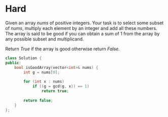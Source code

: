 # Hard

Given an array $nums$ of positive integers. Your task is to select some subset of $nums$, multiply each element by an integer and add all these numbers. The array is said to be good if you can obtain a sum of $1$ from the array by any possible subset and multiplicand.

Return $True$ if the array is good otherwise return $False$.

```cpp
class Solution {
public:
    bool isGoodArray(vector<int>& nums) {
        int g = nums[0];
        
        for (int x : nums)
            if ((g = gcd(g, x)) == 1)
                return true;
        
        return false;
    }
};
```
